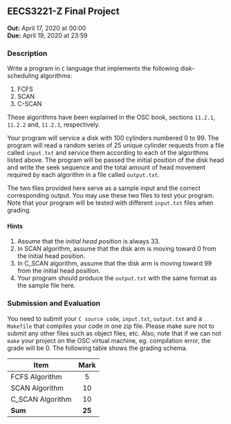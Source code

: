 ## EECS3221-Z Final Project
**Out:** April 17, 2020 at 00:00  
**Due:** April 19, 2020 at 23:59

### Description
Write a program in `C` language that implements the following disk-scheduling algorithms: 
1. FCFS   
2. SCAN 
3. C-SCAN

These algorithms have been explained in the OSC book, sections `11.2.1`, `11.2.2` and, `11.2.3`, respectively.

Your program will service a disk with 100 cylinders numbered 0 to 99. 
The program will read a random series of 25 unique cylinder requests from a file called `input.txt` and service 
them according to each of the algorithms listed above. The program will be passed the initial position of the disk head and 
write the seek sequence and the total amount of head movement required by each algorithm in a file called 
`output.txt`. 

The two files provided here serve as a sample input and the correct corresponding output. You may use these two 
files to test your program. Note that your program will be tested with different `input.txt` files when grading. 

#### Hints
1. Assume that the *initial head position* is always 33. 
2. In SCAN algorithm, assume that the disk arm is moving toward 0 from the initial head position.
3. In C_SCAN algorithm, assume that the disk arm is moving toward 99 from the initial head position.
4. Your program should produce the `output.txt` with the same format as the sample file here.

### Submission and Evaluation 
You need to submit your `C source code`, `input.txt`, `output.txt` and a `Makefile` that compiles your code in one 
zip file. Please make sure not to submit any other files such as object files, etc. Also, note that 
if we can not `make` your project on the OSC virtual machine, eg. compilation error, the grade will be 0. 
The following table shows the grading schema.

| Item        | Mark           |
| ------------- |:-------------:|
| FCFS Algorithm      | 5 |
| SCAN Algorithm      | 10 |
| C_SCAN Algorithm    | 10 |
| **Sum**             | **25** | 